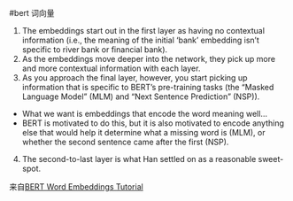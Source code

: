 #bert 词向量
1. The embeddings start out in the first layer as having no contextual information (i.e., the meaning of the initial ‘bank’ embedding isn’t specific to river bank or financial bank).
2. As the embeddings move deeper into the network, they pick up more and more contextual information with each layer.
3. As you approach the final layer, however, you start picking up information that is specific to BERT’s pre-training tasks (the “Masked Language Model” (MLM) and “Next Sentence Prediction” (NSP)).
* What we want is embeddings that encode the word meaning well…
* BERT is motivated to do this, but it is also motivated to encode anything else that would help it determine what a missing word is (MLM), or whether the second sentence came after the first (NSP).
4. The second-to-last layer is what Han settled on as a reasonable sweet-spot.  

来自[BERT Word Embeddings Tutorial](https://mccormickml.com/2019/05/14/BERT-word-embeddings-tutorial/)

